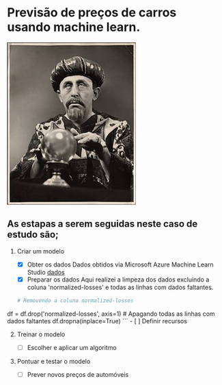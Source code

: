 # Previsão de preços de carros usando machine learn.

![Funny Predction](funnyPrediction.jpeg)

## As estapas a serem seguidas neste caso de estudo são;

1. Criar um modelo

    - [x] Obter os dados
    Dados obtidos via Microsoft Azure Machine Learn Studio [dados](automobile_price_data_raw_.csv)
    - [x] Preparar os dados
    Aqui realizei a limpeza dos dados excluindo a coluna 'normalized-losses' e todas as linhas com dados faltantes.
    ```python
    # Removendo a coluna normalized-losses
df = df.drop('normalized-losses', axis=1)
    # Apagando todas as linhas com dados faltantes
df.dropna(inplace=True)
    ```
    - [ ] Definir recursos
    
2. Treinar o modelo

    - [ ] Escolher e aplicar um algoritmo

3. Pontuar e testar o modelo

    - [ ] Prever novos preços de automóveis
